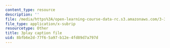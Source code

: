 ```yaml
---
content_type: resource
description: ''
file: /media/https%3A/open-learning-course-data-rc.s3.amazonaws.com/3-320-atomistic-computer-modeling-of-materials-sma-5107-spring-2005/8bfb6e2d77f65a97b12e4fd89d7a797d_egK3Cih11J4.vtt
file_type: application/x-subrip
resourcetype: Other
title: 3play caption file
uid: 8bfb6e2d-77f6-5a97-b12e-4fd89d7a797d
---
```

